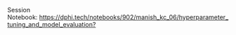 <p>Session Notebook:&nbsp;<a href="https://dphi.tech/notebooks/902/manish_kc_06/hyperparameter_tuning_and_model_evaluation?" target="_blank">https://dphi.tech/notebooks/902/manish_kc_06/hyperparameter_tuning_and_model_evaluation?</a></p>